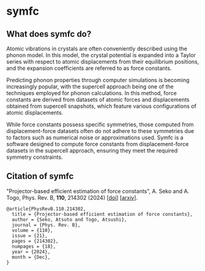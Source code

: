 # symfc

## What does symfc do?

Atomic vibrations in crystals are often conveniently described using the phonon
model. In this model, the crystal potential is expanded into a Taylor series
with respect to atomic displacements from their equilibrium positions, and the
expansion coefficients are referred to as force constants.

Predicting phonon properties through computer simulations is becoming
increasingly popular, with the supercell approach being one of the techniques
employed for phonon calculations. In this method, force constants are derived
from datasets of atomic forces and displacements obtained from supercell
snapshots, which feature various configurations of atomic displacements.

While force constants possess specific symmetries, those computed from
displacement-force datasets often do not adhere to these symmetries due to
factors such as numerical noise or approximations used. Symfc is a software
designed to compute force constants from displacement-force datasets in the
supercell approach, ensuring they meet the required symmetry constraints.

## Citation of symfc

"Projector-based efficient estimation of force constants", A. Seko and A. Togo,
Phys. Rev. B, **110**, 214302 (2024)
[[doi](https://doi.org/10.1103/PhysRevB.110.214302)]
[[arxiv](https://arxiv.org/abs/2403.03588)].

```
@article{PhysRevB.110.214302,
  title = {Projector-based efficient estimation of force constants},
  author = {Seko, Atsuto and Togo, Atsushi},
  journal = {Phys. Rev. B},
  volume = {110},
  issue = {21},
  pages = {214302},
  numpages = {18},
  year = {2024},
  month = {Dec},
}
```
